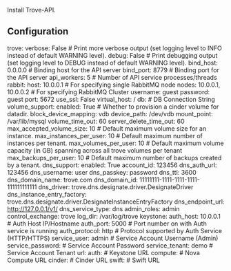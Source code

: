 Install Trove-API.

Configuration
-------------

trove:
    verbose: False
      # Print more verbose output (set logging level to INFO instead of default WARNING level).
    debug: False
      # Print debugging output (set logging level to DEBUG instead of default WARNING level).
    bind_host: 0.0.0.0
      # Binding host for the API server
    bind_port: 8779
      # Binding port for the API server
    api_workers: 5
      # Number of API service processes/threads
    rabbit:
        host: 10.0.0.1
        # For specifying single RabbitMQ node
        nodes: 10.0.0.1, 10.0.0.2
        # For specifying RabbitMQ Cluster
        username: guest
        password: guest
        port: 5672
        use_ssl: False
        virtual_host: /
    db:
      # DB Connection String
    volume_support:
        enabled: True
          # Whether to provision a cinder volume for datadir.
        block_device_mapping: vdb
        device_path: /dev/vdb
        mount_point: /var/lib/mysql
        volume_time_out: 60
        server_delete_time_out: 60
    max_accepted_volume_size: 10
      # Default maximum volume size for an instance.
    max_instances_per_user: 10
      # Default maximum number of instances per tenant.
    max_volumes_per_user: 10
      # Default maximum volume capacity (in GB) spanning across all trove volumes per tenant
    max_backups_per_user: 10
      # Default maximum number of backups created by a tenant.
    dns_support:
        enabled: True
        account_id: 123456
        dns_auth_url: 123456
        dns_username: user
        dns_passkey: password
        dns_ttl: 3600
        dns_domain_name: trove.com
        dns_domain_id: 11111111-1111-1111-1111-111111111111
        dns_driver: trove.dns.designate.driver.DesignateDriver
        dns_instance_entry_factory: trove.dns.designate.driver.DesignateInstanceEntryFactory
        dns_endpoint_url: http://127.0.0.1/v1/
        dns_service_type: dns
    admin_roles: admin
    control_exchange: trove
    log_dir: /var/log/trove
keystone:
    auth_host: 10.0.0.1
      # Auth Host IP/Hostname
    auth_port: 5000
      # Port number on with Auth service is running
    auth_protocol: http
      # Protocol supported by Auth Service (HTTP/HTTPS)
    service_user: admin
      # Service Account Username (Admin)
    service_password:
      # Service Account Password
    service_tenant: demo
      # Service Account Tenant
url:
    auth:
      # Keystone URL
    compute:
      # Nova Compute URL
    cinder:
      # Cinder URL
    swift:
      # Swift URL
